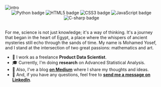 <img alt="intro" src="https://github.com/mohamedyosef101/mohamedyosef101/assets/118842452/4c48a821-c095-4387-aed6-1587caa7870b">

<div align="center" style="display: inline_block;">
  <img alt="Python badge" src="https://img.shields.io/badge/Python-3776AB?style=for-the-badge&logo=python&logoColor=white">
  <img alt="HTML5 badge" src="https://img.shields.io/badge/HTML5-E34F26?style=for-the-badge&logo=html5&logoColor=white">
  <img alt="CSS3 badge" src="https://img.shields.io/badge/CSS3-1572B6?style=for-the-badge&logo=css3&logoColor=white">
  <img alt="JavaScript badge" src="https://img.shields.io/badge/JavaScript-F7DF1E?style=for-the-badge&logo=javascript&logoColor=black">
  <img alt="C-sharp badge" src="https://img.shields.io/badge/C%23-239120?style=for-the-badge&logo=c-sharp&logoColor=white">
</div><br>

For me, science is not just knowledge; it's a way of thinking. It's a journey that began in the heart of Egypt, a place where the whispers of ancient mysteries still echo through the sands of time. My name is Mohamed Yosef, and I stand at the intersection of two great passions: mathematics and art.

* 💼 I work as a freelance **Product Data Scientist**.
* 🎓 Currently, I'm doing **research** on Advanced Statistical Analysis.
* 🌱 Also, I've a blog **[on Medium](https://medium.com/@mohamedyosef101)** where I share my thoughts and ideas.
* 💬 And, if you have any questions, feel free to **[send me a message on LinkedIn](https://linkedin.com/in/mohamedyosef101)**.
